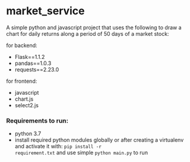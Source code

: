 # market_service

A simple python and javascript project that uses the following to draw a chart for daily returns along a period of 50 days of a market stock:

for backend:
- Flask==1.1.2
- pandas==1.0.3
- requests==2.23.0

for frontend:
- javascript
- chart.js
- select2.js

### Requirements to run:
- python 3.7
- install required python modules globally or after creating a virtualenv and activate it with:
<code>pip install -r requirement.txt</code>
and use simple <code>python main.py</code> to run
